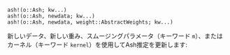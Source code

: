 ```
ash!(o::Ash; kw...)
ash!(o::Ash, newdata; kw...)
ash!(o::Ash, newdata, weight::AbstractWeights; kw...)
```

新しいデータ、新しい重み、スムージングパラメータ（キーワード `m`）、またはカーネル（キーワード `kernel`）を使用してAsh推定を更新します:
